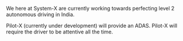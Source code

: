 We here at System-X are currently working towards perfecting level 2 autonomous driving in India.

Pilot-X (currently under development) will provide an ADAS. Pilot-X will require the driver to be attentive all the time. 
